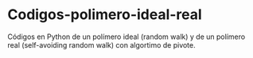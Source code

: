 # Codigos-polimero-ideal-real
Códigos en Python de un polímero ideal  (random walk) y de un polímero real (self-avoiding random walk) con algortimo de pivote.
